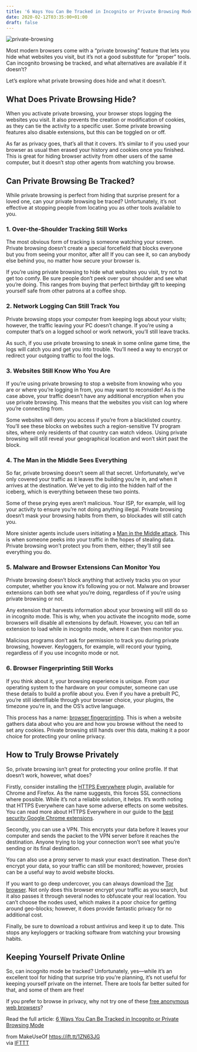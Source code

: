 ```yaml
---
title: '6 Ways You Can Be Tracked in Incognito or Private Browsing Mode'
date: 2020-02-12T03:35:00+01:00
draft: false
---
```


![private-browsing](https://static.makeuseof.com/wp-content/uploads/2016/01/private-browsing.jpg)

Most modern browsers come with a “private browsing” feature that lets you hide what websites you visit, but it’s not a good substitute for “proper” tools. Can incognito browsing be tracked, and what alternatives are available if it doesn’t?

Let’s explore what private browsing does hide and what it doesn’t.

What Does Private Browsing Hide?
--------------------------------

When you activate private browsing, your browser stops logging the websites you visit. It also prevents the creation or modification of cookies, as they can tie the activity to a specific user. Some private browsing features also disable extensions, but this can be toggled on or off.

As far as privacy goes, that’s all that it covers. It’s similar to if you used your browser as usual then erased your history and cookies once you finished. This is great for hiding browser activity from other users of the same computer, but it doesn’t stop other agents from watching you browse.

Can Private Browsing Be Tracked?
--------------------------------

While private browsing is perfect from hiding that surprise present for a loved one, can your private browsing be traced? Unfortunately, it’s not effective at stopping people from locating you as other tools available to you.

### 1\. Over-the-Shoulder Tracking Still Works

The most obvious form of tracking is someone watching your screen. Private browsing doesn’t create a special forcefield that blocks everyone but you from seeing your monitor, after all! If you can see it, so can anybody else behind you, no matter how secure your browser is.

If you’re using private browsing to hide what websites you visit, try not to get too comfy. Be sure people don’t peek over your shoulder and see what you’re doing. This ranges from buying that perfect birthday gift to keeping yourself safe from other patrons at a coffee shop.

### 2\. Network Logging Can Still Track You

Private browsing stops your computer from keeping logs about your visits; however, the traffic leaving your PC doesn’t change. If you’re using a computer that’s on a logged school or work network, you’ll still leave tracks.

As such, if you use private browsing to sneak in some online game time, the logs will catch you and get you into trouble. You’ll need a way to encrypt or redirect your outgoing traffic to fool the logs.

### 3\. Websites Still Know Who You Are

If you’re using private browsing to stop a website from knowing who you are or where you’re logging in from, you may want to reconsider! As is the case above, your traffic doesn’t have any additional encryption when you use private browsing. This means that the websites you visit can log where you’re connecting from.

Some websites will deny you access if you’re from a blacklisted country. You’ll see these blocks on websites such a region-sensitive TV program sites, where only residents of that country can watch videos. Using private browsing will still reveal your geographical location and won’t skirt past the block.

### 4\. The Man in the Middle Sees Everything

So far, private browsing doesn’t seem all that secret. Unfortunately, we’ve only covered your traffic as it leaves the building you’re in, and when it arrives at the destination. We’ve yet to dig into the hidden half of the iceberg, which is everything between these two points.

Some of these prying eyes aren’t malicious. Your ISP, for example, will log your activity to ensure you’re not doing anything illegal. Private browsing doesn’t mask your browsing habits from them, so blockades will still catch you.

More sinister agents include users initiating a [Man in the Middle attack](//www.makeuseof.com/tag/man-middle-attack-security-jargon-explained/ "What Is A Man-In-The-Middle Attack? Security Jargon Explained"). This is when someone peeks into your traffic in the hopes of stealing data. Private browsing won’t protect you from them, either; they’ll still see everything you do.

### 5\. Malware and Browser Extensions Can Monitor You

Private browsing doesn’t block anything that actively tracks you on your computer, whether you know it’s following you or not. Malware and browser extensions can both see what you’re doing, regardless of if you’re using private browsing or not.

Any extension that harvests information about your browsing will still do so in incognito mode. This is why, when you activate the incognito mode, some browsers will disable all extensions by default. However, you can tell an extension to load while in incognito mode, where it can then monitor you.

Malicious programs don’t ask for permission to track you during private browsing, however. Keyloggers, for example, will record your typing, regardless of if you use incognito mode or not.

### 6\. Browser Fingerprinting Still Works

If you think about it, your browsing experience is unique. From your operating system to the hardware on your computer, someone can use these details to build a profile about you. Even if you have a prebuilt PC, you’re still identifiable through your browser choice, your plugins, the timezone you’re in, and the OS’s active language.

This process has a name: [browser fingerprinting](//www.makeuseof.com/tag/browser-fingerprint-can-tracked-online/). This is when a website gathers data about who you are and how you browse without the need to set any cookies. Private browsing still hands over this data, making it a poor choice for protecting your online privacy.

How to Truly Browse Privately
-----------------------------

So, private browsing isn’t great for protecting your online profile. If that doesn’t work, however, what does?

Firstly, consider installing the [HTTPS Everywhere](https://www.eff.org/https-everywhere) plugin, available for Chrome and Firefox. As the name suggests, this forces SSL connections where possible. While it’s not a reliable solution, it helps. It’s worth noting that HTTPS Everywhere can have some adverse effects on some websites. You can read more about HTTPS Everywhere in our guide to the [best security Google Chrome extensions](//www.makeuseof.com/tag/best-chrome-security-extensions/).

Secondly, you can use a VPN. This encrypts your data before it leaves your computer and sends the packet to the VPN server before it reaches the destination. Anyone trying to log your connection won’t see what you’re sending or its final destination.

You can also use a proxy server to mask your exact destination. These don’t encrypt your data, so your traffic can still be monitored; however, proxies can be a useful way to avoid website blocks.

If you want to go deep undercover, you can always download the [Tor browser](https://www.torproject.org/download/). Not only does this browser encrypt your traffic as you search, but it also passes it through several nodes to obfuscate your real location. You can’t choose the nodes used, which makes it a poor choice for getting around geo-blocks; however, it does provide fantastic privacy for no additional cost.

Finally, be sure to download a robust antivirus and keep it up to date. This stops any keyloggers or tracking software from watching your browsing habits.

Keeping Yourself Private Online
-------------------------------

So, can incognito mode be tracked? Unfortunately, yes—while it’s an excellent tool for hiding that surprise trip you’re planning, it’s not useful for keeping yourself private on the internet. There are tools far better suited for that, and some of them are free!

If you prefer to browse in privacy, why not try one of these [free anonymous web browsers](//www.makeuseof.com/tag/2-anonymous-web-browsers-completely-private-secure/)?

Read the full article: [6 Ways You Can Be Tracked in Incognito or Private Browsing Mode](https://www.makeuseof.com/tag/4-ways-you-can-be-tracked-when-in-private-browsing/)

  
  
from MakeUseOf https://ift.tt/1ZN63JG  
via [IFTTT](https://ifttt.com/?ref=da&site=blogger)